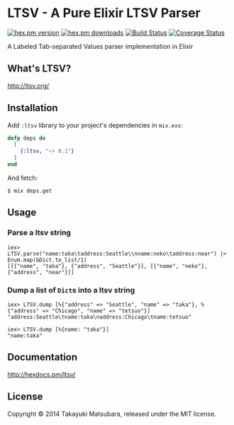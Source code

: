 # LTSV - A Pure Elixir LTSV Parser

[![hex.pm version](https://img.shields.io/hexpm/v/ltsv.svg)](https://hex.pm/packages/ltsv) [![hex.pm downloads](https://img.shields.io/hexpm/dt/ltsv.svg)](https://hex.pm/packages/ltsv) [![Build Status](https://travis-ci.org/ma2gedev/ltsvex.svg?branch=master)](https://travis-ci.org/ma2gedev/ltsvex) [![Coverage Status](https://img.shields.io/coveralls/ma2gedev/ltsvex.svg)](https://coveralls.io/r/ma2gedev/ltsvex)

A Labeled Tab-separated Values parser implementation in Elixir

## What's LTSV?

http://ltsv.org/

## Installation

Add `:ltsv` library to your project's dependencies in `mix.exs`:

```elixir
defp deps do
  [
    {:ltsv, "~> 0.1"}
  ]
end
```

And fetch:

```
$ mix deps.get
```

## Usage

### Parse a ltsv string

```
iex> LTSV.parse("name:taka\taddress:Seattle\\nname:neko\taddress:near") |> Enum.map(&Dict.to_list/1)
[[{"name", "taka"}, {"address", "Seattle"}], [{"name", "neko"}, {"address", "near"}]]
```

### Dump a list of `Dict`s into a ltsv string

```
iex> LTSV.dump [%{"address" => "Seattle", "name" => "taka"}, %{"address" => "Chicago", "name" => "tetsuo"}]
"address:Seattle\tname:taka\naddress:Chicago\tname:tetsuo"

iex> LTSV.dump [%{name: "taka"}]
"name:taka"
```

## Documentation

http://hexdocs.pm/ltsv/

## License

Copyright © 2014 Takayuki Matsubara, released under the MIT license.

